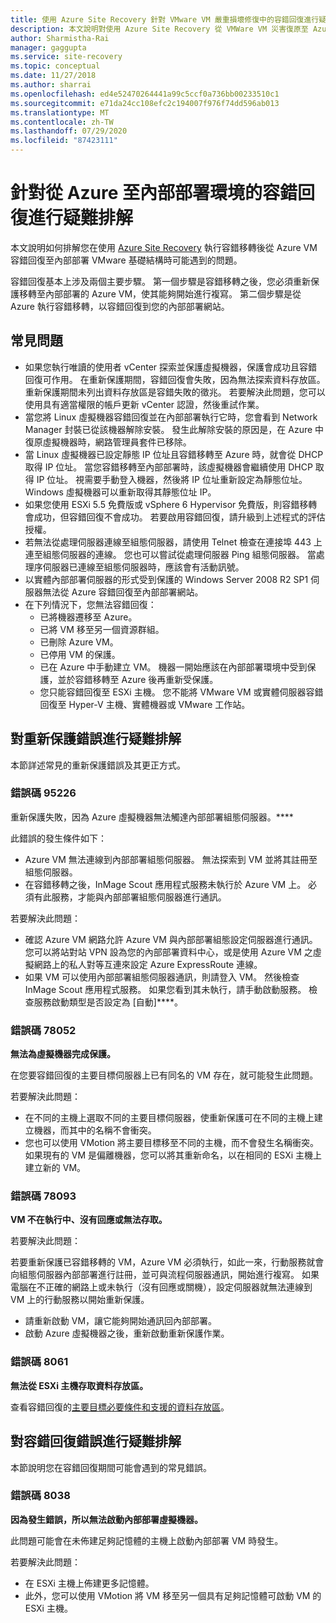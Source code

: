```yaml
---
title: 使用 Azure Site Recovery 針對 VMware VM 嚴重損壞修復中的容錯回復進行疑難排解
description: 本文說明對使用 Azure Site Recovery 從 VMWare VM 災害復原至 Azure 期間所發生的容錯回復和重新保護問題進行疑難排解的方式。
author: Sharmistha-Rai
manager: gaggupta
ms.service: site-recovery
ms.topic: conceptual
ms.date: 11/27/2018
ms.author: sharrai
ms.openlocfilehash: ed4e52470264441a99c5ccf0a736bb00233510c1
ms.sourcegitcommit: e71da24cc108efc2c194007f976f74dd596ab013
ms.translationtype: MT
ms.contentlocale: zh-TW
ms.lasthandoff: 07/29/2020
ms.locfileid: "87423111"
---
```

# <a name="troubleshoot-failback-to-on-premises-from-azure"></a>針對從 Azure 至內部部署環境的容錯回復進行疑難排解

本文說明如何排解您在使用 [Azure Site Recovery](site-recovery-overview.md) 執行容錯移轉後從 Azure VM 容錯回復至內部部署 VMware 基礎結構時可能遇到的問題。

容錯回復基本上涉及兩個主要步驟。 第一個步驟是容錯移轉之後，您必須重新保護移轉至內部部署的 Azure VM，使其能夠開始進行複寫。 第二個步驟是從 Azure 執行容錯移轉，以容錯回復到您的內部部署網站。

## <a name="common-issues"></a>常見問題

- 如果您執行唯讀的使用者 vCenter 探索並保護虛擬機器，保護會成功且容錯回復可作用。 在重新保護期間，容錯回復會失敗，因為無法探索資料存放區。 重新保護期間未列出資料存放區是容錯失敗的徵兆。 若要解決此問題，您可以使用具有適當權限的帳戶更新 vCenter 認證，然後重試作業。
- 當您將 Linux 虛擬機器容錯回復並在內部部署執行它時，您會看到 Network Manager 封裝已從該機器解除安裝。 發生此解除安裝的原因是，在 Azure 中復原虛擬機器時，網路管理員套件已移除。
- 當 Linux 虛擬機器已設定靜態 IP 位址且容錯移轉至 Azure 時，就會從 DHCP 取得 IP 位址。 當您容錯移轉至內部部署時，該虛擬機器會繼續使用 DHCP 取得 IP 位址。 視需要手動登入機器，然後將 IP 位址重新設定為靜態位址。 Windows 虛擬機器可以重新取得其靜態位址 IP。
- 如果您使用 ESXi 5.5 免費版或 vSphere 6 Hypervisor 免費版，則容錯移轉會成功，但容錯回復不會成功。 若要啟用容錯回復，請升級到上述程式的評估授權。
- 若無法從處理伺服器連線至組態伺服器，請使用 Telnet 檢查在連接埠 443 上連至組態伺服器的連線。 您也可以嘗試從處理伺服器 Ping 組態伺服器。 當處理序伺服器已連線至組態伺服器時，應該會有活動訊號。
- 以實體內部部署伺服器的形式受到保護的 Windows Server 2008 R2 SP1 伺服器無法從 Azure 容錯回復至內部部署網站。
- 在下列情況下，您無法容錯回復：
    - 已將機器遷移至 Azure。 
    - 已將 VM 移至另一個資源群組。
    - 已刪除 Azure VM。
    - 已停用 VM 的保護。
    - 已在 Azure 中手動建立 VM。 機器一開始應該在內部部署環境中受到保護，並於容錯移轉至 Azure 後再重新受保護。
    - 您只能容錯回復至 ESXi 主機。 您不能將 VMware VM 或實體伺服器容錯回復至 Hyper-V 主機、實體機器或 VMware 工作站。


## <a name="troubleshoot-reprotection-errors"></a>對重新保護錯誤進行疑難排解

本節詳述常見的重新保護錯誤及其更正方式。

### <a name="error-code-95226"></a>錯誤碼 95226

重新保護失敗，因為 Azure 虛擬機器無法觸達內部部署組態伺服器。****

此錯誤的發生條件如下：

* Azure VM 無法連線到內部部署組態伺服器。 無法探索到 VM 並將其註冊至組態伺服器。
* 在容錯移轉之後，InMage Scout 應用程式服務未執行於 Azure VM 上。 必須有此服務，才能與內部部署組態伺服器進行通訊。

若要解決此問題：

* 確認 Azure VM 網路允許 Azure VM 與內部部署組態設定伺服器進行通訊。 您可以將站對站 VPN 設為您的內部部署資料中心，或是使用 Azure VM 之虛擬網路上的私人對等互連來設定 Azure ExpressRoute 連線。
* 如果 VM 可以使用內部部署組態伺服器通訊，則請登入 VM。 然後檢查 InMage Scout 應用程式服務。 如果您看到其未執行，請手動啟動服務。 檢查服務啟動類型是否設定為 [自動]****。

### <a name="error-code-78052"></a>錯誤碼 78052

**無法為虛擬機器完成保護。**

在您要容錯回復的主要目標伺服器上已有同名的 VM 存在，就可能發生此問題。

若要解決此問題：

* 在不同的主機上選取不同的主要目標伺服器，使重新保護可在不同的主機上建立機器，而其中的名稱不會衝突。
* 您也可以使用 VMotion 將主要目標移至不同的主機，而不會發生名稱衝突。 如果現有的 VM 是偏離機器，您可以將其重新命名，以在相同的 ESXi 主機上建立新的 VM。


### <a name="error-code-78093"></a>錯誤碼 78093

**VM 不在執行中、沒有回應或無法存取。**

若要解決此問題：

若要重新保護已容錯移轉的 VM，Azure VM 必須執行，如此一來，行動服務就會向組態伺服器內部部署進行註冊，並可與流程伺服器通訊，開始進行複寫。 如果電腦在不正確的網路上或未執行（沒有回應或關機），設定伺服器就無法連線到 VM 上的行動服務以開始重新保護。

* 請重新啟動 VM，讓它能夠開始通訊回內部部署。
* 啟動 Azure 虛擬機器之後，重新啟動重新保護作業。

### <a name="error-code-8061"></a>錯誤碼 8061

**無法從 ESXi 主機存取資料存放區。**

查看容錯回復的[主要目標必要條件和支援的資料存放區](vmware-azure-prepare-failback.md#deploy-a-separate-master-target-server)。


## <a name="troubleshoot-failback-errors"></a>對容錯回復錯誤進行疑難排解

本節說明您在容錯回復期間可能會遇到的常見錯誤。

### <a name="error-code-8038"></a>錯誤碼 8038

**因為發生錯誤，所以無法啟動內部部署虛擬機器。**

此問題可能會在未佈建足夠記憶體的主機上啟動內部部署 VM 時發生。 

若要解決此問題：

* 在 ESXi 主機上佈建更多記憶體。
* 此外，您可以使用 VMotion 將 VM 移至另一個具有足夠記憶體可啟動 VM 的 ESXi 主機。
